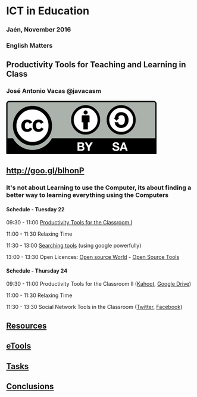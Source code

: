 # ICT in Education

### Jaén, November 2016

### English Matters

## Productivity Tools for Teaching and Learning in Class

### José Antonio Vacas @javacasm

![./Licencia CC.png](./images/Licencia_CC.png)

## http://goo.gl/blhonP

### It's not about Learning to use the Computer, its about finding a better way to learning everything using the Computers

#### Schedule - Tuesday 22

  09:30 - 11:00 [Productivity Tools for the Classroom I](/Productivity%20Tools%20for%20the%20Classroom%20I.md)

  11:00 - 11:30 Relaxing Time

  11:30 - 13:00 [Searching tools](./SearchingTools.md) (using google powerfully)

  13:00 - 13:30 Open Licences: [Open source World](./OpenSourceWorld.md) - [Open Source Tools](./OpenSourceTools.md)


#### Schedule - Thursday 24

  09:30 - 11:00 Productivity Tools for the Classroom II ([Kahoot](./kahoot.md),  [Google Drive](./googleDrive.md))

  11:00 - 11:30 Relaxing Time

  11:30 - 13:30 Social Network Tools in the Classroom ([Twitter](./twitter.md), [Facebook](./facebook.md))

## [Resources](./resources.md)

## [eTools](./eTools.md)

## [Tasks](./task.md)

## [Conclusions](./conclusions.md)
